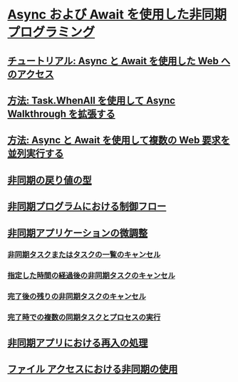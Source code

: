 # [Async および Await を使用した非同期プログラミング](index.md)
## [チュートリアル: Async と Await を使用した Web へのアクセス](walkthrough-accessing-the-web-by-using-async-and-await.md)
## [方法: Task.WhenAll を使用して Async Walkthrough を拡張する](how-to-extend-the-async-walkthrough-by-using-task-whenall.md)
## [方法: Async と Await を使用して複数の Web 要求を並列実行する](how-to-make-multiple-web-requests-in-parallel-by-using-async-and-await.md)
## [非同期の戻り値の型](async-return-types.md)
## [非同期プログラムにおける制御フロー](control-flow-in-async-programs.md)
## [非同期アプリケーションの微調整](fine-tuning-your-async-application.md)
### [非同期タスクまたはタスクの一覧のキャンセル](cancel-an-async-task-or-a-list-of-tasks.md)
### [指定した時間の経過後の非同期タスクのキャンセル](cancel-async-tasks-after-a-period-of-time.md)
### [完了後の残りの非同期タスクのキャンセル](cancel-remaining-async-tasks-after-one-is-complete.md)
### [完了時での複数の同期タスクとプロセスの実行](start-multiple-async-tasks-and-process-them-as-they-complete.md)
## [非同期アプリにおける再入の処理](handling-reentrancy-in-async-apps.md)
## [ファイル アクセスにおける非同期の使用](using-async-for-file-access.md)
